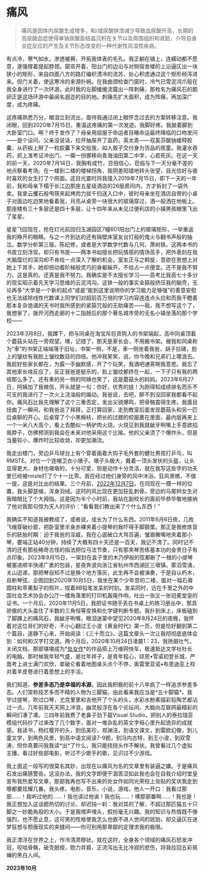 # 痛风

>痛风是因体内尿酸生成增多，和/或尿酸排泄减少导致血尿酸升高，长期的高尿酸血症使得单钠尿酸盐结晶沉积在关节以及周围组织和肾脏，介导自身炎症反应的产生及关节形态改变的一种代谢性风湿性疾病。

有点冷，寒气如水，渗透被褥，开拓我体表的毛孔。我正躺在铺上，连蠕动都不愿意，遂强撑着提起脖颈。窗帘开着，阳台门的边沿与对侧宿舍楼的上沿逼仄出一块狭小的矩形，来自四面八方的路灯编织清冷的流苏，处心积虑通过这个矩形倾泻进来。但门关着，使这寒冷的来源扑朔。在我曲颈检查门窗时，冷气已雪泥鸿爪般在我全身进行了一次环游。此时我的左脚缓缓流露出一阵刺痛，那枚名为痛风石的鹅卵正是这场环游中最闻名遐迩的目的地。刺痛先扩大面积，成为阵痛，再加深广度，成为疼痛。

这疼痛熟悉万分，眼泪立刻流出，亟待我通过闭上眼怀念过去的方案转移注意。我闭眼，回到2020年7月15日，重温这疼痛的第一次发迹。我脚好疼。我跛着脚到大卧室门口。啊？终于发作了？母亲用屈服于命运者目睹命运最终降临的口吻发问——是个设问。父亲没说话，拉开抽屉开了盒药，英太青——双氯芬酸钠缓释胶囊，从药板上掰了一粒胶囊下来交给我，如人贩子交付身为货品的孩童。我灌水吞药，抓上准考证冲出门，一瘸一拐挪移向青海油田第二中学，心若死灰。在这一天的前一天，2020年7月14日，我胸有成竹，百倍信心，莅临与下一天分毫不差的地点察看考场。在一楼到二楼的楼梯拐角，我阴差阳错地转头张望，目光恰好与彼时喜欢的女生打了个照面。这目光霎时将我撞入2019年7月15日，即下一天的一年前，我和母亲下榻于长江边那座五星级酒店的26层房间内，方才拆封了一袋外卖。我拿云攫石般甩筷夹起烤肉力拔千钧送入口中，彼时母亲坐在酒店自带的小桌子对面边吃边笑地看着我，月亮从桌旁一块很大的玻璃穿过，酒一般洒在地板上。那座楼有三十多层还是四十多层，让十四年来从未见过便利店的小镇男孩眼里飞出了星星。

星星飞回现在，抢在灯光前回归玉湖园区7幢601阳台门上的玻璃矩形，一举重返我的睁开的眼睛。与之一齐到达的还有隔壁床室友台灯般的鬼火与翻书声般的抽泣。数学分析第三版，陈纪修，或者是大学数学代数与几何，萧树铁。这两本书的书皮立刻浮现，却只有书皮——两本书如擅长把玩情感的情场高手，把外表刻在我大脑糜烂的深沟却不肯给一点深入了解的机会。室友正与之斡旋，意欲在思想上对她上下其手，她却扭动着阶梯般灵巧的身躯躲开，不给占一点便宜。还不是我不努力。这是真的。还真是我不努力。我确实是不太擅长学习——高考比我高七十多分的现实昭示着先天学习思维的云泥鸿沟。这铁一般的事实金箍般挤压我的脑壳，无论再多“大学是一个新的起点”或是“能到这里说明你的学习能力足够强”的善意安慰也无法祓除线性代数课上同学们对超前百万倍的学习内容连连点头应和而我干瞪着那本复杂诡谲的天书时我所感到的紧箍咒般的无助痛苦——我，我不想写这个了，我想家了，拨开河西走廊的十二指肠后的那个著名城市旁的无名小镇坐落的那个学校——

2023年3月8日，我蹲下，把与同桌在淘宝斥巨资购入的书架端起，高中同桌顶着个蘑菇头站在一旁观望。噢，记错了，那天是家长会，不用搬书架。被我和同桌称为“車”的书架正端端落于旧址，书架一侧，不是，車一侧坐着我爸，胡子拉碴，脸上的皱纹有我脸上皱纹数目的四倍。他冲我笑笑，说，你今晚和兄弟们上哪浪去。我趁好些家长都在，为露一手幽默感，开了个玩笑，我酒吧通宵啊我意思。我忘了其他家长啥反应了，反正我爸是挺乐的，脸上皱纹都挤在一起，一下子只有我的两倍那么多了。还有車的另一侧的阿姨也笑了，这是蘑菇头的妈妈。2023年6月27日，阿姨加了我微信，开头就是一句：你好，优秀的娃！为刚得知成绩排名而乐不可支的我进行了一次火上浇油般的煽动。我爸说，去吧，醉不到没回家我都看不起你。痛风石比我先理解了这个三重否定，发出尖锐爆鸣，把骨骼震得生疼。我面目扭曲了一瞬间，和我爸说了拜拜，正打算回家，走到教室后面发现蘑菇头和另一匹后桌聊的开心。后桌穿了个小黑棉袄，把长的过膝的校服裹在里面，最内层再夹上一个一米八大高个，看上去酷似一柄驴肉火烧。火烧见到我就龇牙咧嘴上手意欲掐我脖子，仿佛预测到我会在未来对他采用这个比喻。他的父亲烫了个爆炸头，但是当量较小，爆炸时比较收敛，却更加潮流。

我走出楼门，旁边乒乓球台上有个穿着画着大钩子毛外套的健壮男孩打乒乓，叫RMSTE。对位一个连帽卫衣小墩子。墩子头极大，戴着一顶头发状的头盔，让头显得更大，身材也墩墩的，十分可爱，但是动作十分灵活，就在我写这些字的功夫里已经被rmste打了个十一比零。我在经过他们身旁的风中沐浴。狂风熹微，不值一提。这是对比出的结果。三个月前，[2022年12月7日](https://shrike-505.github.io/Gut)，在同现在一模一样的位置，我头脚瑟缩，浑身羽绒。这时的风比现在更加狂乱刺骨。旁边的马尾辫女生对我暗暗比了个大拇指。这是因为半个小时前，我站在副校长的面前毕恭毕敬地接纳了他对我那句惊为天人的评价：“看看我们教出来了个什么东西！”

我确实不知道我被教成了，或者说，成长为了什么东西。2011年6月6日夜，几枚飞蛾穿破纱窗，把卧室里半身赤裸夹着小提琴的我吓得手脚颤栗。那正是我修炼音乐的胚胎时期：迫于我爸的淫威，我在心底破口大骂百遍，皱眉撇嘴地夹着那小琴，要端正站40分钟，持续了大概有四十天还是一百天，我记不清了。同时记不清的还有那些稀奇古怪的指法把位弓法节奏，只有那夹琴苦练基本功的金贵日子有点印象。2023年9月15日，一架封在盒子里的木乃伊般的弦都断了一根的小提琴被塞进顺丰快递广袤的包装，星夜奔波向浙江省杭州市西湖区三墩镇。雾滔雪涌，关山迢递，那把琴自知不过是换个地方落灰，此生再不会被演奏，于是自认朽木，自断琴弦，企图回到2020年10月5日，我坐在某个少年宫的二楼，面对一幅石膏圆柱和苹果梨子的照片，捏着8B铅笔发呆的时刻。发呆同时，远在千里之外的中国社会艺术协会办公厅一楼角落里的打印机轰隆作响，吐出一张又一张冠冕堂皇的证书。一个月后，2020年11月5日，我把证书随手丢在书桌上的练习册丛中，那具骄傲的大头盖住了半数的三角恒等变换和化学键判断专题。我扑到床上，床板磕到了脚踝上的痛风石，我龇牙咧嘴，眼泪迷蒙中望见2020年8月24日的夜晚，我怀着对这位哥们的好奇，不小心翻过王小波《黄金时代》第一页，但是恰好翻到第二个篇目，遂静下心来，开始阅读：《三十而立》。这篇文章头一次让我彻彻底底体会到：如何和汉字打交道。两个月后，2020年10月24日凌晨1：23，我扬眉吐气，关闭文档，那部堪堪成为\*[处女作](https://shrike-505.github.io/Mice)\*的作品搭上万维网快车，极速抵达文学社社长的电脑。那时候我年轻气盛，是壮年祥子，是青年程心，琼恩•雪诺初登长城，严嵩考上进士满门欢欣，拿破仑看着地图桌头点个不停，奥雷里亚诺•布恩迪亚上校对着羊皮卷进行着思想上的手淫。

我们知道，__参差多态乃是幸福的本源__，因此我积极的前十八年疯了一样追求参差多态。人们常称技艺多而不精的人物为三脚猫，由此看来我应当是\*五十脚猫\*。我学过提琴，吹过口琴，尤克里里和吉他开了个头的头，水彩水粉素描彩铅陶艺都沾过一点。几年前我天天网上冲浪，幽灵般浮在各个论坛间，大脑向互联网最精彩的瞬间们凑了凑。三四年前我费了老鼻子劲下载Visual Studio，把别人的泰拉瑞亚模组代码抄了过来改了几个数字，面对一堆杂乱的英文字母心里升起诡异的成就感。我读书，杨红樱开的头，到伍美珍，郑渊洁，到语文课文，到雷欧幻像，到儿童文学，到两色风景，到高中语文阅读7-9题，到冯内古特，到王小波，到双雪涛，但你真要问我我读\*出\*了什么，我只能挠挠头作不解状。我曾看过几个虚拟主播，看过好些部电影，听过不少歌手的歌，见识过不少游戏。

我上面这一段写的很莫名其妙，出现在以痛风为名的文章里有装逼之嫌。于是痛风石发出痛感警告。这没办法，我的文字即便干涸苦涩如此我也会在自我介绍时堂皇宣布我热爱写文章，那部我再也写不出来的处女作如同光荣柱上张贴的奖状我走到哪都要炫耀几番。我头疼。电影，音乐，小说，游戏，他人一开口：我看过那部……！我听过他的……！我也读过他诶！我也玩……！噢那部番啊……！我也是！我正想加入这话题热切的讨论，却迟钝一刹：我对其的了解，不超过那匹猫五十只脚之一妙脆角般的大小。于是我噤声埋头，假扮毫无兴趣。我的知识与热情既不够强烈，也不愿止息，这可笑的性格使我怎么也嵌不进人世间的琥珀，却又逼仄在迷梦狂想与颓唐现实的夹缝间——你可别用那卑鄙的定理求我的极限。

我正漂浮在世界之上，作冷清肃穆状。就在这时，全身各个领域的痛风石怒发冲冠，咬啮骨骼，破壳脱桎，勠力并肩，正流泻出无比冷寂的悲伤，将我拉回五彩斑斓的黑白人间。

__2023年10月__